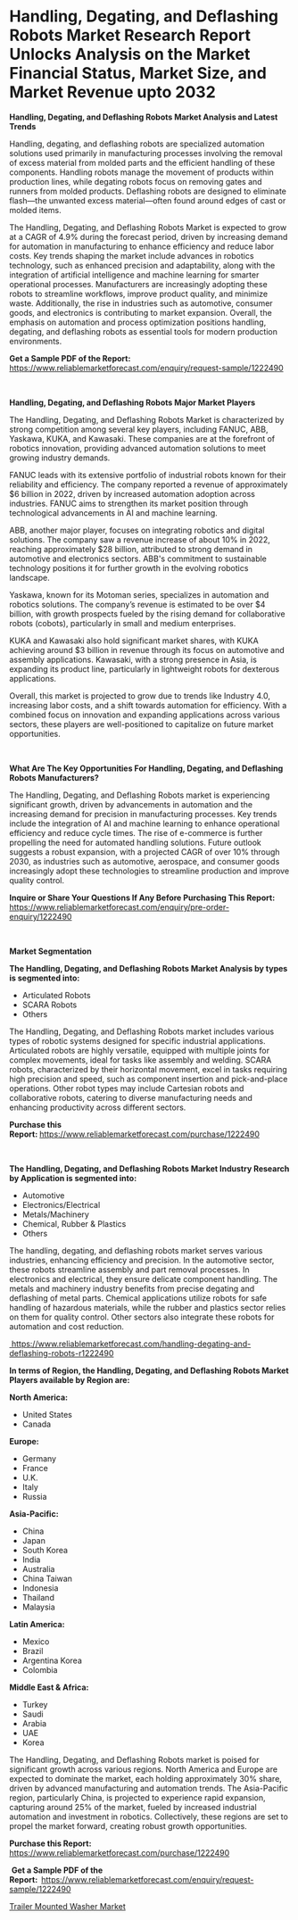 <p><h1>Handling, Degating, and Deflashing Robots Market Research Report Unlocks Analysis on the Market Financial Status, Market Size, and Market Revenue upto 2032</h1></p><p><strong>Handling, Degating, and Deflashing Robots Market Analysis and Latest Trends</strong></p>
<p><p>Handling, degating, and deflashing robots are specialized automation solutions used primarily in manufacturing processes involving the removal of excess material from molded parts and the efficient handling of these components. Handling robots manage the movement of products within production lines, while degating robots focus on removing gates and runners from molded products. Deflashing robots are designed to eliminate flash—the unwanted excess material—often found around edges of cast or molded items.</p><p>The Handling, Degating, and Deflashing Robots Market is expected to grow at a CAGR of 4.9% during the forecast period, driven by increasing demand for automation in manufacturing to enhance efficiency and reduce labor costs. Key trends shaping the market include advances in robotics technology, such as enhanced precision and adaptability, along with the integration of artificial intelligence and machine learning for smarter operational processes. Manufacturers are increasingly adopting these robots to streamline workflows, improve product quality, and minimize waste. Additionally, the rise in industries such as automotive, consumer goods, and electronics is contributing to market expansion. Overall, the emphasis on automation and process optimization positions handling, degating, and deflashing robots as essential tools for modern production environments.</p></p>
<p><strong>Get a Sample PDF of the Report:&nbsp;</strong> <a href="https://www.reliablemarketforecast.com/enquiry/request-sample/1222490?utm_campaign=3194&utm_medium=2&utm_source=Github&utm_content=ia&utm_term=11042025&utm_id=handling-degating-and-deflashing-robots">https://www.reliablemarketforecast.com/enquiry/request-sample/1222490</a></p>
<p>&nbsp;</p>
<p><strong>Handling, Degating, and Deflashing Robots Major Market Players</strong></p>
<p><p>The Handling, Degating, and Deflashing Robots Market is characterized by strong competition among several key players, including FANUC, ABB, Yaskawa, KUKA, and Kawasaki. These companies are at the forefront of robotics innovation, providing advanced automation solutions to meet growing industry demands.</p><p>FANUC leads with its extensive portfolio of industrial robots known for their reliability and efficiency. The company reported a revenue of approximately $6 billion in 2022, driven by increased automation adoption across industries. FANUC aims to strengthen its market position through technological advancements in AI and machine learning.</p><p>ABB, another major player, focuses on integrating robotics and digital solutions. The company saw a revenue increase of about 10% in 2022, reaching approximately $28 billion, attributed to strong demand in automotive and electronics sectors. ABB's commitment to sustainable technology positions it for further growth in the evolving robotics landscape.</p><p>Yaskawa, known for its Motoman series, specializes in automation and robotics solutions. The company’s revenue is estimated to be over $4 billion, with growth prospects fueled by the rising demand for collaborative robots (cobots), particularly in small and medium enterprises.</p><p>KUKA and Kawasaki also hold significant market shares, with KUKA achieving around $3 billion in revenue through its focus on automotive and assembly applications. Kawasaki, with a strong presence in Asia, is expanding its product line, particularly in lightweight robots for dexterous applications.</p><p>Overall, this market is projected to grow due to trends like Industry 4.0, increasing labor costs, and a shift towards automation for efficiency. With a combined focus on innovation and expanding applications across various sectors, these players are well-positioned to capitalize on future market opportunities.</p></p>
<p>&nbsp;</p>
<p><strong>What Are The Key Opportunities For Handling, Degating, and Deflashing Robots Manufacturers?</strong></p>
<p><p>The Handling, Degating, and Deflashing Robots market is experiencing significant growth, driven by advancements in automation and the increasing demand for precision in manufacturing processes. Key trends include the integration of AI and machine learning to enhance operational efficiency and reduce cycle times. The rise of e-commerce is further propelling the need for automated handling solutions. Future outlook suggests a robust expansion, with a projected CAGR of over 10% through 2030, as industries such as automotive, aerospace, and consumer goods increasingly adopt these technologies to streamline production and improve quality control.</p></p>
<p><strong>Inquire or Share Your Questions If Any Before Purchasing This Report:</strong> <a href="https://www.reliablemarketforecast.com/enquiry/pre-order-enquiry/1222490?utm_campaign=3194&utm_medium=2&utm_source=Github&utm_content=ia&utm_term=11042025&utm_id=handling-degating-and-deflashing-robots">https://www.reliablemarketforecast.com/enquiry/pre-order-enquiry/1222490</a></p>
<p>&nbsp;</p>
<p><strong>Market Segmentation</strong></p>
<p><strong>The Handling, Degating, and Deflashing Robots Market Analysis by types is segmented into:</strong></p>
<p><ul><li>Articulated Robots</li><li>SCARA Robots</li><li>Others</li></ul></p>
<p><p>The Handling, Degating, and Deflashing Robots market includes various types of robotic systems designed for specific industrial applications. Articulated robots are highly versatile, equipped with multiple joints for complex movements, ideal for tasks like assembly and welding. SCARA robots, characterized by their horizontal movement, excel in tasks requiring high precision and speed, such as component insertion and pick-and-place operations. Other robot types may include Cartesian robots and collaborative robots, catering to diverse manufacturing needs and enhancing productivity across different sectors.</p></p>
<p><strong>Purchase this Report:&nbsp;</strong><a href="https://www.reliablemarketforecast.com/purchase/1222490?utm_campaign=3194&utm_medium=2&utm_source=Github&utm_content=ia&utm_term=11042025&utm_id=handling-degating-and-deflashing-robots">https://www.reliablemarketforecast.com/purchase/1222490</a></p>
<p>&nbsp;</p>
<p><strong>The Handling, Degating, and Deflashing Robots Market Industry Research by Application is segmented into:</strong></p>
<p><ul><li>Automotive</li><li>Electronics/Electrical</li><li>Metals/Machinery</li><li>Chemical, Rubber & Plastics</li><li>Others</li></ul></p>
<p><p>The handling, degating, and deflashing robots market serves various industries, enhancing efficiency and precision. In the automotive sector, these robots streamline assembly and part removal processes. In electronics and electrical, they ensure delicate component handling. The metals and machinery industry benefits from precise degating and deflashing of metal parts. Chemical applications utilize robots for safe handling of hazardous materials, while the rubber and plastics sector relies on them for quality control. Other sectors also integrate these robots for automation and cost reduction.</p></p>
<p><a href="https://www.reliablemarketforecast.com/handling-degating-and-deflashing-robots-r1222490?utm_campaign=3194&utm_medium=2&utm_source=Github&utm_content=ia&utm_term=11042025&utm_id=handling-degating-and-deflashing-robots">&nbsp;https://www.reliablemarketforecast.com/handling-degating-and-deflashing-robots-r1222490</a></p>
<p><strong>In terms of Region, the Handling, Degating, and Deflashing Robots Market Players available by Region are:</strong></p>
<p>
    <p> <strong> North America: </strong>
        <ul>
            <li>United States</li>
            <li>Canada</li>
        </ul>
        </p> 
    <p> <strong> Europe: </strong>
        <ul>
            <li>Germany</li>
            <li>France</li>
            <li>U.K.</li>
            <li>Italy</li>
            <li>Russia</li>
        </ul>
        </p> 
    <p> <strong> Asia-Pacific: </strong>
        <ul>
            <li>China</li>
            <li>Japan</li>
            <li>South Korea</li>
            <li>India</li>
            <li>Australia</li>
            <li>China Taiwan</li>
            <li>Indonesia</li>
            <li>Thailand</li>
            <li>Malaysia</li>
        </ul>
        </p> 
    <p> <strong> Latin America: </strong>
        <ul>
            <li>Mexico</li>
            <li>Brazil</li>
            <li>Argentina Korea</li>
            <li>Colombia</li>
        </ul>
        </p> 
    <p> <strong> Middle East & Africa: </strong>
        <ul>
            <li>Turkey</li>
            <li>Saudi</li>
            <li>Arabia</li>
            <li>UAE</li>
            <li>Korea</li>
        </ul>
    </p>
    </p>
<p><p>The Handling, Degating, and Deflashing Robots market is poised for significant growth across various regions. North America and Europe are expected to dominate the market, each holding approximately 30% share, driven by advanced manufacturing and automation trends. The Asia-Pacific region, particularly China, is projected to experience rapid expansion, capturing around 25% of the market, fueled by increased industrial automation and investment in robotics. Collectively, these regions are set to propel the market forward, creating robust growth opportunities.</p></p>
<p><strong>Purchase this Report: </strong><a href="https://www.reliablemarketforecast.com/purchase/1222490?utm_campaign=3194&utm_medium=2&utm_source=Github&utm_content=ia&utm_term=11042025&utm_id=handling-degating-and-deflashing-robots">https://www.reliablemarketforecast.com/purchase/1222490</a></p>
<p>&nbsp;<strong>Get a Sample PDF of the Report:&nbsp;&nbsp;</strong><a href="https://www.reliablemarketforecast.com/enquiry/request-sample/1222490?utm_campaign=3194&utm_medium=2&utm_source=Github&utm_content=ia&utm_term=11042025&utm_id=handling-degating-and-deflashing-robots">https://www.reliablemarketforecast.com/enquiry/request-sample/1222490</a></p>
<p><strong></strong></p>
<p><p><a href="https://github.com/ebalabenoot/Market-Research-Report-List-1/blob/main/trailer-mounted-washer-market.md?utm_campaign=3194&utm_medium=2&utm_source=Github&utm_content=ia&utm_term=11042025&utm_id=handling-degating-and-deflashing-robots">Trailer Mounted Washer Market</a></p></p>